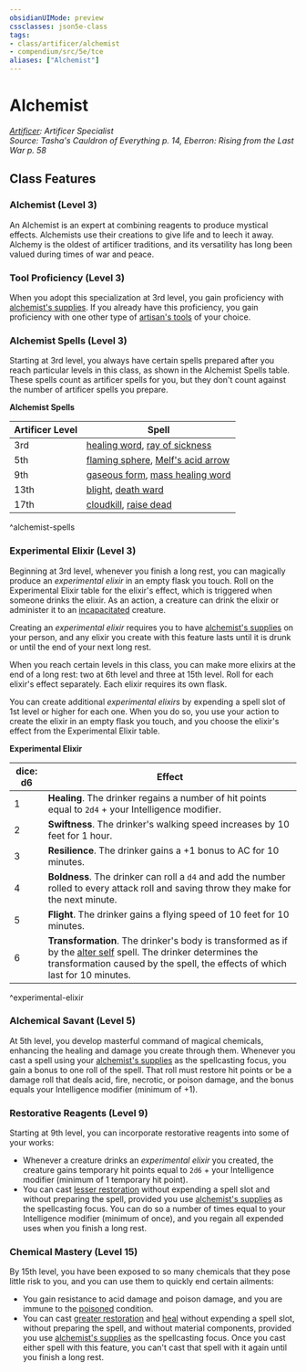 ```yaml
---
obsidianUIMode: preview
cssclasses: json5e-class
tags:
- class/artificer/alchemist
- compendium/src/5e/tce
aliases: ["Alchemist"]
---
```

# Alchemist
*[Artificer](artificer-tce.md): Artificer Specialist*  
*Source: Tasha's Cauldron of Everything p. 14, Eberron: Rising from the Last War p. 58*  


## Class Features

### Alchemist (Level 3)

An Alchemist is an expert at combining reagents to produce mystical effects. Alchemists use their creations to give life and to leech it away. Alchemy is the oldest of artificer traditions, and its versatility has long been valued during times of war and peace.

### Tool Proficiency (Level 3)

When you adopt this specialization at 3rd level, you gain proficiency with [alchemist's supplies](compendium/items/alchemists-supplies.md). If you already have this proficiency, you gain proficiency with one other type of [artisan's tools](compendium/items/artisans-tools.md) of your choice.

### Alchemist Spells (Level 3)

Starting at 3rd level, you always have certain spells prepared after you reach particular levels in this class, as shown in the Alchemist Spells table. These spells count as artificer spells for you, but they don't count against the number of artificer spells you prepare.

**Alchemist Spells**

| Artificer Level | Spell |
|-----------------|-------|
| 3rd | [healing word](compendium/spells/healing-word.md), [ray of sickness](compendium/spells/ray-of-sickness.md) |
| 5th | [flaming sphere](compendium/spells/flaming-sphere.md), [Melf's acid arrow](compendium/spells/melfs-acid-arrow.md) |
| 9th | [gaseous form](compendium/spells/gaseous-form.md), [mass healing word](compendium/spells/mass-healing-word.md) |
| 13th | [blight](compendium/spells/blight.md), [death ward](compendium/spells/death-ward.md) |
| 17th | [cloudkill](compendium/spells/cloudkill.md), [raise dead](compendium/spells/raise-dead.md) |
^alchemist-spells

### Experimental Elixir (Level 3)

Beginning at 3rd level, whenever you finish a long rest, you can magically produce an *experimental elixir* in an empty flask you touch. Roll on the Experimental Elixir table for the elixir's effect, which is triggered when someone drinks the elixir. As an action, a creature can drink the elixir or administer it to an [incapacitated](rules/conditions.md#incapacitated) creature.

Creating an *experimental elixir* requires you to have [alchemist's supplies](compendium/items/alchemists-supplies.md) on your person, and any elixir you create with this feature lasts until it is drunk or until the end of your next long rest.

When you reach certain levels in this class, you can make more elixirs at the end of a long rest: two at 6th level and three at 15th level. Roll for each elixir's effect separately. Each elixir requires its own flask.

You can create additional *experimental elixirs* by expending a spell slot of 1st level or higher for each one. When you do so, you use your action to create the elixir in an empty flask you touch, and you choose the elixir's effect from the Experimental Elixir table.

**Experimental Elixir**

| dice: d6 | Effect |
|----------|--------|
| 1 | **Healing**. The drinker regains a number of hit points equal to `2d4` + your Intelligence modifier. |
| 2 | **Swiftness**. The drinker's walking speed increases by 10 feet for 1 hour. |
| 3 | **Resilience**. The drinker gains a +1 bonus to AC for 10 minutes. |
| 4 | **Boldness**. The drinker can roll a `d4` and add the number rolled to every attack roll and saving throw they make for the next minute. |
| 5 | **Flight**. The drinker gains a flying speed of 10 feet for 10 minutes. |
| 6 | **Transformation**. The drinker's body is transformed as if by the [alter self](compendium/spells/alter-self.md) spell. The drinker determines the transformation caused by the spell, the effects of which last for 10 minutes. |
^experimental-elixir

### Alchemical Savant (Level 5)

At 5th level, you develop masterful command of magical chemicals, enhancing the healing and damage you create through them. Whenever you cast a spell using your [alchemist's supplies](compendium/items/alchemists-supplies.md) as the spellcasting focus, you gain a bonus to one roll of the spell. That roll must restore hit points or be a damage roll that deals acid, fire, necrotic, or poison damage, and the bonus equals your Intelligence modifier (minimum of +1).

### Restorative Reagents (Level 9)

Starting at 9th level, you can incorporate restorative reagents into some of your works:

- Whenever a creature drinks an *experimental elixir* you created, the creature gains temporary hit points equal to `2d6` + your Intelligence modifier (minimum of 1 temporary hit point).  
- You can cast [lesser restoration](compendium/spells/lesser-restoration.md) without expending a spell slot and without preparing the spell, provided you use [alchemist's supplies](compendium/items/alchemists-supplies.md) as the spellcasting focus. You can do so a number of times equal to your Intelligence modifier (minimum of once), and you regain all expended uses when you finish a long rest.  

### Chemical Mastery (Level 15)

By 15th level, you have been exposed to so many chemicals that they pose little risk to you, and you can use them to quickly end certain ailments:

- You gain resistance to acid damage and poison damage, and you are immune to the [poisoned](rules/conditions.md#poisoned) condition.  
- You can cast [greater restoration](compendium/spells/greater-restoration.md) and [heal](compendium/spells/heal.md) without expending a spell slot, without preparing the spell, and without material components, provided you use [alchemist's supplies](compendium/items/alchemists-supplies.md) as the spellcasting focus. Once you cast either spell with this feature, you can't cast that spell with it again until you finish a long rest.